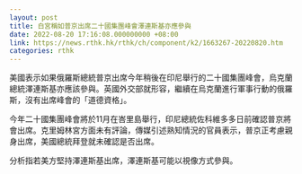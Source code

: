 ```yaml
---
layout: post
title: 白宮稱如普京出席二十國集團峰會澤連斯基亦應參與
date: 2022-08-20 17:16:08.000000000 +08:00
link: https://news.rthk.hk/rthk/ch/component/k2/1663267-20220820.htm
categories: rthk
---
```


美國表示如果俄羅斯總統普京出席今年稍後在印尼舉行的二十國集團峰會，烏克蘭總統澤連斯基亦應該參與。英國外交部就形容，繼續在烏克蘭進行軍事行動的俄羅斯，沒有出席峰會的「道德資格」。

今年二十國集團峰會將於11月在峇里島舉行，印尼總統佐科維多多日前確認普京將會出席。克里姆林宮方面未有評論，傳媒引述熟知情況的官員表示，普京正考慮親身出席，美國總統拜登就未確認是否出席。

分析指若美方堅持澤連斯基出席，澤連斯基可能以視像方式參與。
